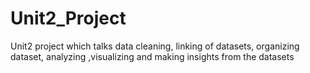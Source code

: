 # Unit2_Project
Unit2 project which talks data cleaning, linking of datasets, organizing dataset, analyzing ,visualizing and making insights from the datasets
